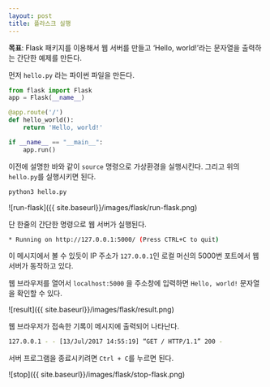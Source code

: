 ```yaml
---
layout: post
title: 플라스크 실행
---
```


**목표**: Flask 패키지를 이용해서 웹 서버를 만들고 ‘Hello, world!’라는 문자열을 출력하는 간단한 예제를 만든다.

먼저 `hello.py` 라는 파이썬 파일을 만든다.

```python
from flask import Flask
app = Flask(__name__)

@app.route('/')
def hello_world():
	return 'Hello, world!'

if __name__ == "__main__":
	app.run()
```

이전에 설명한 바와 같이 `source` 명령으로 가상환경을 실행시킨다. 그리고 위의 `hello.py`를 실행시키면 된다.

```bash
python3 hello.py
```

![run-flask]({{ site.baseurl}}/images/flask/run-flask.png)

단 한줄의 간단한 명령으로 웹 서버가 실행된다.

```bash
* Running on http://127.0.0.1:5000/ (Press CTRL+C to quit)
```

이 메시지에서 볼 수 있듯이 IP 주소가 `127.0.0.1`인 로컬 머신의 5000번 포트에서 웹 서버가 동작하고 있다.

웹 브라우저를 열어서 `localhost:5000` 을 주소창에 입력하면 `Hello, world!` 문자열을 확인할 수 있다.

![result]({{ site.baseurl}}/images/flask/result.png)

웹 브라우저가 접속한 기록이 메시지에 출력되어 나타난다.
```bash
127.0.0.1 - - [13/Jul/2017 14:55:19] “GET / HTTP/1.1” 200 -
```

서버 프로그램을 종료시키려면 ```Ctrl + C```를 누르면 된다.

![stop]({{ site.baseurl}}/images/flask/stop-flask.png)

